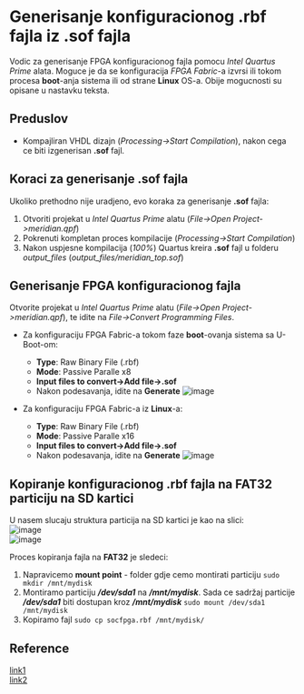 # Generisanje konfiguracionog .rbf fajla iz .sof fajla

Vodic za generisanje FPGA konfiguracionog fajla pomocu *Intel Quartus Prime* alata. Moguce je da se konfiguracija *FPGA Fabric*-a
izvrsi ili tokom procesa **boot**-anja sistema ili od strane **Linux** OS-a. Obije mogucnosti su opisane u nastavku teksta.

## Preduslov

- Kompajliran VHDL dizajn (*Processing->Start Compilation*), nakon cega ce biti izgenerisan **.sof** fajl.

## Koraci za generisanje .sof fajla

Ukoliko prethodno nije uradjeno, evo koraka za generisanje **.sof** fajla:
1. Otvoriti projekat u *Intel Quartus Prime* alatu (*File->Open Project->meridian.qpf*)
2. Pokrenuti kompletan proces kompilacije (*Processing->Start Compilation*)
3. Nakon uspjesne kompilacija (*100%*) Quartus kreira **.sof** fajl u folderu *output_files* (*output_files/meridian_top.sof*)

## Generisanje FPGA konfiguracionog fajla

Otvorite projekat u *Intel Quartus Prime* alatu (*File->Open Project->meridian.qpf*), te idite na *File->Convert Programming Files*.
- Za konfiguraciju FPGA Fabric-a tokom faze **boot**-ovanja sistema sa U-Boot-om:
    - **Type**: Raw Binary File (.rbf)
    - **Mode**: Passive Paralle x8
    - **Input files to convert->Add file->.sof**
    - Nakon podesavanja, idite na **Generate**
![image](https://github.com/user-attachments/assets/21c7e661-f2a2-48d7-a74e-1f938691d7eb)

- Za konfiguraciju FPGA Fabric-a iz **Linux**-a:
    - **Type**: Raw Binary File (.rbf)
    - **Mode**: Passive Paralle x16
    - **Input files to convert->Add file->.sof**
    - Nakon podesavanja, idite na **Generate**
![image](https://github.com/user-attachments/assets/1f75236a-f734-4ee5-ab87-8b87045ae8be)

## Kopiranje konfiguracionog .rbf fajla na FAT32 particiju na SD kartici

U nasem slucaju struktura particija na SD kartici je kao na slici:</br>
![image](https://github.com/user-attachments/assets/5819590a-5373-4360-9b6c-a1139b69cff8) </br>
![image](https://github.com/user-attachments/assets/5cc6c31e-3e93-4347-af61-3d3f9b98b8e4) </br>

Proces kopiranja fajla na **FAT32** je sledeci:
1. Napravicemo **mount point** - folder gdje cemo montirati particiju  `sudo mkdir /mnt/mydisk`
2. Montiramo particiju ***/dev/sda1*** na ***/mnt/mydisk***. Sada ce sadržaj particije ***/dev/sda1*** biti dostupan kroz ***/mnt/mydisk*** `sudo mount /dev/sda1 /mnt/mydisk`
3. Kopiramo fajl `sudo cp socfpga.rbf /mnt/mydisk/`


## Reference
[link1](https://stackoverflow.com/questions/28799960/how-to-generate-rbf-files-in-altera-quartus) </br>
[link2](https://github.com/robseb/rsyocto/blob/rsYocto-1.041/doc/guides/6_newFPGAconf.md)
